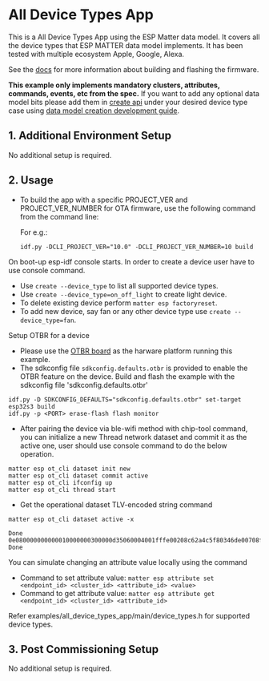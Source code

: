 # All Device Types App

This is a All Device Types App using the ESP Matter data model. It covers all the device types that ESP
MATTER data model implements. It has been tested with multiple ecosystem Apple, Google, Alexa.

See the [docs](https://docs.espressif.com/projects/esp-matter/en/latest/esp32/developing.html) for more information about building and flashing the firmware.

**This example only implements mandatory clusters, attributes, commands, events, etc from the spec.**
If you want to add any optional data model bits please add them in [create api](https://github.com/espressif/esp-matter/blob/main/examples/all_device_types_app/main/esp_matter_console_helpers.cpp#L146) under your desired device type case using [data model creation development guide](https://docs.espressif.com/projects/esp-matter/en/latest/esp32/developing.html#developing-your-product).

## 1. Additional Environment Setup

No additional setup is required.

## 2. Usage

-  To build the app with a specific PROJECT_VER and PROJECT_VER_NUMBER for OTA firmware, use the following command from the command line:

   For e.g.:

   `idf.py -DCLI_PROJECT_VER="10.0" -DCLI_PROJECT_VER_NUMBER=10 build`

On boot-up esp-idf console starts. In order to create a device user have to use console command.

-   Use `create --device_type` to list all supported device types.
-   Use `create --device_type=on_off_light` to create light device.
-   To delete existing device perform `matter esp factoryreset`.
-   To add new device, say fan or any other device type use `create --device_type=fan`.

Setup OTBR for a device

-   Please use the [OTBR board](https://github.com/espressif/esp-thread-br#hardware-platforms) as the harware platform running this example.
-   The sdkconfig file `sdkconfig.defaults.otbr` is provided to enable the OTBR feature on the device. Build and flash the example with the sdkconfig file 'sdkconfig.defaults.otbr'
```
idf.py -D SDKCONFIG_DEFAULTS="sdkconfig.defaults.otbr" set-target esp32s3 build
idf.py -p <PORT> erase-flash flash monitor

```
-   After pairing the device via ble-wifi method with chip-tool command, you can initialize a new Thread network dataset and commit it as the active one, user should use console command to do the below operation.
```
matter esp ot_cli dataset init new
matter esp ot_cli dataset commit active
matter esp ot_cli ifconfig up
matter esp ot_cli thread start
```
-   Get the operational dataset TLV-encoded string command
```
matter esp ot_cli dataset active -x

Done
0e080000000000010000000300000d35060004001fffe00208c62a4c5f80346de00708fd9ae261c39015460510874e399792fcb276c571dee6f71c260a030f4f70656e5468726561642d3861363301028a630410a6676a0f60ca6dd3af116bdefd2a21270c0402a0f7f8
Done

```

You can simulate changing an attribute value locally using the command

-   Command to set attribute value: `matter esp attribute set <endpoint_id> <cluster_id> <attribute_id> <value>`
-   Command to get attribute value: `matter esp attribute get <endpoint_id> <cluster_id> <attribute_id>`


Refer examples/all_device_types_app/main/device_types.h for supported device types.

## 3. Post Commissioning Setup

No additional setup is required.
